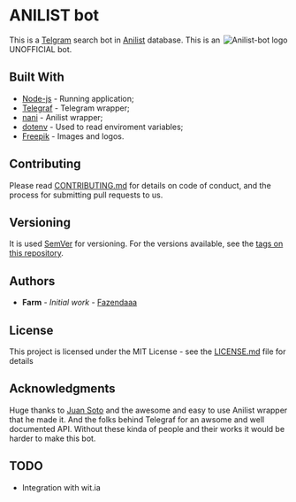 # ANILIST bot

<img src="https://raw.githubusercontent.com/Fazendaaa/Anilist-bot/master/src/images/logo.png" alt="Anilist-bot logo" align="right" />

This is a [Telgram](https://telegram.org) search bot in [Anilist](https://anilist.co) database. This is an UNOFFICIAL bot.

## Built With

* [Node-js](https://nodejs.org/en/) - Running application;
* [Telegraf](https://github.com/telegraf/telegraf) - Telegram wrapper;
* [nani](https://github.com/sotojuan/nani) - Anilist wrapper;
* [dotenv](https://github.com/motdotla/dotenv) - Used to read enviroment variables;
* [Freepik](http://www.freepik.com/) - Images and logos.

## Contributing

Please read [CONTRIBUTING.md](https://github.com/Fazendaaa/Anilist-bot/blob/master/CONTRIBUTING.md) for details on code of conduct, and the process for submitting pull requests to us.

## Versioning

It is used [SemVer](http://semver.org/) for versioning. For the versions available, see the [tags on this repository](https://github.com/Fazendaaa/Anilist-bot/tags). 

## Authors

* **Farm** - *Initial work* - [Fazendaaa](https://github.com/Fazendaaa)

## License

This project is licensed under the MIT License - see the [LICENSE.md](https://github.com/Fazendaaa/Anilist-bot/blob/master/LICENSE) file for details

## Acknowledgments

Huge thanks to [Juan Soto](https://github.com/sotojuan) and the awesome and easy to use Anilist wrapper that he made it. And the folks behind Telegraf for an awsome and well documented API. Without these kinda of people and their works it would be harder to make this bot.

## TODO

* Integration with wit.ia
